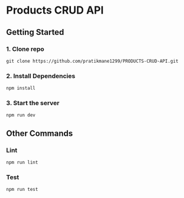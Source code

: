 # Products CRUD API

## Getting Started

### 1. Clone repo

```
git clone https://github.com/pratikmane1299/PRODUCTS-CRUD-API.git
```

### 2. Install Dependencies

```
npm install
```

### 3. Start the server

```
npm run dev
```

## Other Commands

### Lint

```
npm run lint
```

### Test

```
npm run test
```
